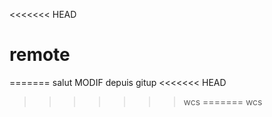<<<<<<< HEAD
# remote
=======
salut
MODIF depuis gitup
<<<<<<< HEAD
>>>>>>> wcs
=======
>>>>>>> wcs
